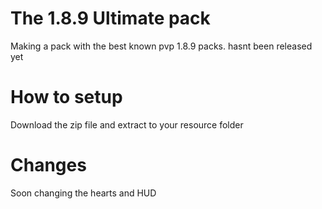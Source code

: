 # The 1.8.9 Ultimate pack
Making a pack with the best known pvp 1.8.9 packs.
hasnt been released yet

# How to setup
Download the zip file and extract to your resource folder

# Changes
Soon changing the hearts and HUD
